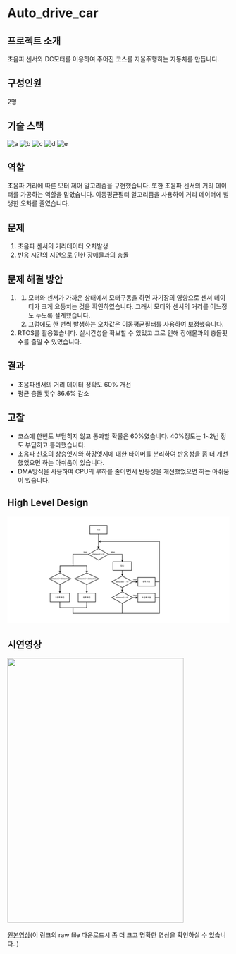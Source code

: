 # Auto_drive_car
## 프로젝트 소개
초음파 센서와 DC모터를 이용하여 주어진 코스를 자율주행하는 자동차를 만듭니다.<br/> 
## 구성인원
2명
## 기술 스택
![a](https://img.shields.io/badge/C-00599C?style=for-the-badge&logo=cpp&logoColor=white) ![b](https://img.shields.io/badge/STM32-03234B?style=for-the-badge&logo=stmicroelectronics&logoColor=white) ![c](https://img.shields.io/badge/STM32CubeIDE-03234B?style=for-the-badge&logo=stmicroelectronics&logoColor=white) ![d](https://img.shields.io/badge/ARM-FF6F00?style=for-the-badge&logo=arm&logoColor=white) ![e](https://img.shields.io/badge/RTOS-FF6F00?style=for-the-badge&logo=rtos&logoColor=white)
## 역할
초음파 거리에 따른 모터 제어 알고리즘을 구현했습니다. 또한 초음파 센서의 거리 데이터를 가공하는 역할을 맡았습니다. 이동평균필터 알고리즘을 사용하여 거리 데이터에 발생한 오차를 줄였습니다.
## 문제
1. 초음파 센서의 거리데이터 오차발생
2. 반응 시간의 지연으로 인한 장애물과의 충돌
## 문제 해결 방안
1. 1) 모터와 센서가 가까운 상태에서 모터구동을 하면 자기장의 영향으로 센서 데이터가 크게 요동치는 것을 확인하였습니다. 그래서 모터와 센서의 거리를 어느정도 두도록 설계했습니다.
   2) 그럼에도 한 번씩 발생하는 오차값은 이동평균필터를 사용하여 보정했습니다.
2. RTOS를 활용했습니다. 실시간성을 확보할 수 있었고 그로 인해 장애물과의 충돌횟수를 줄일 수 있었습니다.
## 결과
- 초음파센서의 거리 데이터 정확도 60% 개선
- 평균 충돌 횟수 86.6% 감소
## 고찰
- 코스에 한번도 부딛히지 않고 통과할 확률은 60%였습니다. 40%정도는 1~2번 정도 부딛히고 통과했습니다.
- 초음파 신호의 상승엣지와 하강엣지에 대한 타이머를 분리하여 반응성을 좀 더 개선했었으면 하는 아쉬움이 있습니다.
- DMA방식을 사용하여 CPU의 부하를 줄이면서 반응성을 개선했었으면 하는 아쉬움이 있습니다.
## High Level Design
<img src="./img_video/auto_drive_car.png">

## 시연영상
<img src="./img_video/auto_drive_car.gif" width=400 height=600>

[원본영상](https://github.com/BrotherHwan/Auto_drive_car/blob/main/img_video/auto_drive.mp4)(이 링크의 raw file 다운로드시 좀 더 크고 명확한 영상을 확인하실 수 있습니다. ) 
